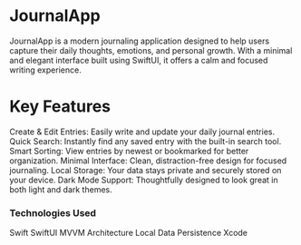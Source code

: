 # JournalApp
JournalApp is a modern journaling application designed to help users capture their daily thoughts, emotions, and personal growth. With a minimal and elegant interface built using SwiftUI, it offers a calm and focused writing experience.

# Key Features
Create & Edit Entries: Easily write and update your daily journal entries.
Quick Search: Instantly find any saved entry with the built-in search tool.
Smart Sorting: View entries by newest or bookmarked for better organization.
Minimal Interface: Clean, distraction-free design for focused journaling.
Local Storage: Your data stays private and securely stored on your device.
Dark Mode Support: Thoughtfully designed to look great in both light and dark themes.

### Technologies Used
Swift
SwiftUI
MVVM Architecture
Local Data Persistence
Xcode
